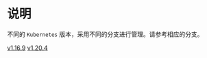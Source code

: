 # 说明

不同的 `Kubernetes` 版本，采用不同的分支进行管理。请参考相应的分支。


[v1.16.9](https://github.com/x-hezhang/salt-kubernetes/tree/v1.16.9)
[v1.20.4](https://github.com/x-hezhang/salt-kubernetes/tree/v1.20.4)
